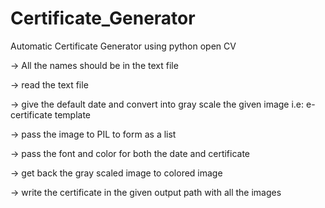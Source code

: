 # Certificate_Generator
Automatic Certificate Generator using python open CV

-> All the names should be in the text file 

-> read the text file 

-> give the default date and convert into gray scale the given image i.e: e-certificate template

-> pass the image to PIL to form as a list

-> pass the font and color for both the date and certificate

-> get back the gray scaled image to colored image

-> write the certificate in the given output path with all the images
